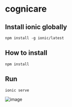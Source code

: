 # cognicare

## Install ionic globally
`npm install -g ionic/latest`

## How to install
`npm install`

## Run 
`ionic serve`

![image](https://github.com/git-neelesh/cognicare/assets/1026717/f8eb2891-4d2a-48be-af2c-41eca5e607fe)
